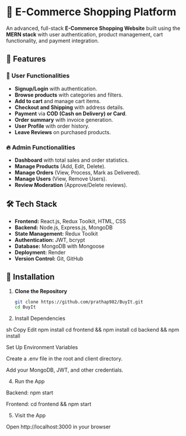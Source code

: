 # 🛒 E-Commerce Shopping Platform

An advanced, full-stack **E-Commerce Shopping Website** built using the **MERN stack** with user authentication, product management, cart functionality, and payment integration.

## 🚀 Features

### 👤 **User Functionalities**
- **Signup/Login** with authentication.
- **Browse products** with categories and filters.
- **Add to cart** and manage cart items.
- **Checkout and Shipping** with address details.
- **Payment** via **COD (Cash on Delivery) or Card**.
- **Order summary** with invoice generation.
- **User Profile** with order history.
- **Leave Reviews** on purchased products.

### 🔥 **Admin Functionalities**
- **Dashboard** with total sales and order statistics.
- **Manage Products** (Add, Edit, Delete).
- **Manage Orders** (View, Process, Mark as Delivered).
- **Manage Users** (View, Remove Users).
- **Review Moderation** (Approve/Delete reviews).

## 🛠️ Tech Stack

- **Frontend:** React.js, Redux Toolkit, HTML, CSS
- **Backend:** Node.js, Express.js, MongoDB
- **State Management:** Redux Toolkit
- **Authentication:** JWT, bcrypt
- **Database:** MongoDB with Mongoose
- **Deployment:** Render
- **Version Control:** Git, GitHub

## 📌 Installation

1. **Clone the Repository**
   ```sh
   git clone https://github.com/prathap982/BuyIt.git
   cd BuyIt

2. Install Dependencies

sh
Copy
Edit
npm install
cd frontend && npm install
cd backend && npm install

Set Up Environment Variables

Create a .env file in the root and client directory.

Add your MongoDB, JWT, and other credentials.

4. Run the App

Backend: npm start

Frontend: cd frontend && npm start

5. Visit the App

Open http://localhost:3000 in your browser

